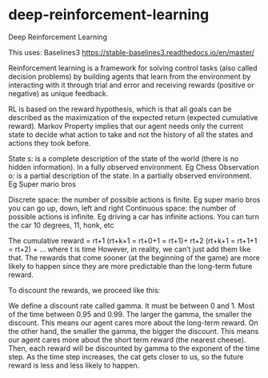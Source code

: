 # deep-reinforcement-learning
Deep Reinforcement Learning

This uses: Baselines3 https://stable-baselines3.readthedocs.io/en/master/

Reinforcement learning is a framework for solving control tasks (also called decision problems) by building agents that learn from the environment by interacting with it through trial and error and receiving rewards (positive or negative) as unique feedback.

RL is based on the reward hypothesis, which is that all goals can be described as the maximization of the expected return (expected cumulative reward).
Markov Property implies that our agent needs only the current state to decide what action to take and not the history of all the states and actions they took before.

State s: is a complete description of the state of the world (there is no hidden information). In a fully observed environment. Eg Chess
Observation o: is a partial description of the state. In a partially observed environment. Eg Super mario bros

Discrete space: the number of possible actions is finite. Eg super mario bros you can go up, down, left and right
Continuous space: the number of possible actions is infinite. Eg driving a car has infinite actions. You can turn the car 10 degrees, 11, honk, etc

The cumulative reward = rt+1 (rt+k+1 = rt+0+1 = rt+1)+ rt+2 (rt+k+1 = rt+1+1 = rt+2) + ... where t is time
However, in reality, we can’t just add them like that. The rewards that come sooner (at the beginning of the game) are more likely to happen since they are more predictable than the long-term future reward.

To discount the rewards, we proceed like this:

We define a discount rate called gamma. It must be between 0 and 1. Most of the time between 0.95 and 0.99.
The larger the gamma, the smaller the discount. This means our agent cares more about the long-term reward.
On the other hand, the smaller the gamma, the bigger the discount. This means our agent cares more about the short term reward (the nearest cheese).
Then, each reward will be discounted by gamma to the exponent of the time step. As the time step increases, the cat gets closer to us, so the future reward is less and less likely to happen.